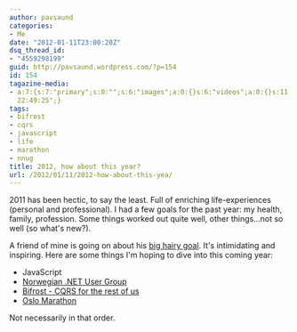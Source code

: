 ```yaml
---
author: pavsaund
categories:
- Me
date: "2012-01-11T23:00:20Z"
dsq_thread_id:
- "4559298199"
guid: http://pavsaund.wordpress.com/?p=154
id: 154
tagazine-media:
- a:7:{s:7:"primary";s:0:"";s:6:"images";a:0:{}s:6:"videos";a:0:{}s:11:"image_count";s:1:"0";s:6:"author";s:7:"7638579";s:7:"blog_id";s:7:"7581920";s:9:"mod_stamp";s:19:"2012-01-11
  22:49:25";}
tags:
- bifrost
- cqrs
- javascript
- life
- marathon
- nnug
title: 2012, how about this year?
url: /2012/01/11/2012-how-about-this-yea/
---
```


2011 has been hectic, to say the least. Full of enriching life-experiences (personal and professional). I had a few goals for the past year: my health, family, profession. Some things worked out quite well, other things...not so well (so what's new?).

A friend of mine is going on about his <a title="big hairy goal" href="http://www.geekrider.com/" target="_blank">big hairy goal</a>. It's intimidating and inspiring. Here are some things I'm hoping to dive into this coming year:
<ul>
	<li>JavaScript</li>
	<li><a title="Norwegian .NET User Group " href="http://nnug.no/Avdelinger/Vestfold/" target="_blank">Norwegian .NET User Group</a></li>
	<li><a title="Bifrost - CQRS for the rest of us" href="http://bifrost.codeplex.com/" target="_blank">Bifrost - CQRS for the rest of us</a></li>
	<li><a title="Oslo Marathon" href="http://www.oslomaraton.no/" target="_blank">Oslo Marathon</a></li>
</ul>
Not necessarily in that order.